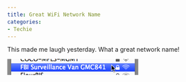 ```yaml
---
title: Great WiFi Network Name
categories:
- Techie
---
```


This made me laugh yesterday. What a great network name!

![](/assets/posts/2012/best-wifi-name-ever.png)
